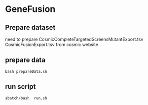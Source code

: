 # GeneFusion


## Prepare dataset

need to prepare CosmicCompleteTargetedScreensMutantExport.tsv CosmicFusionExport.tsv from cosmic website


## prepare data
``bash prepareData.sh``

## run script
``sbatch/bash  run.sh``
